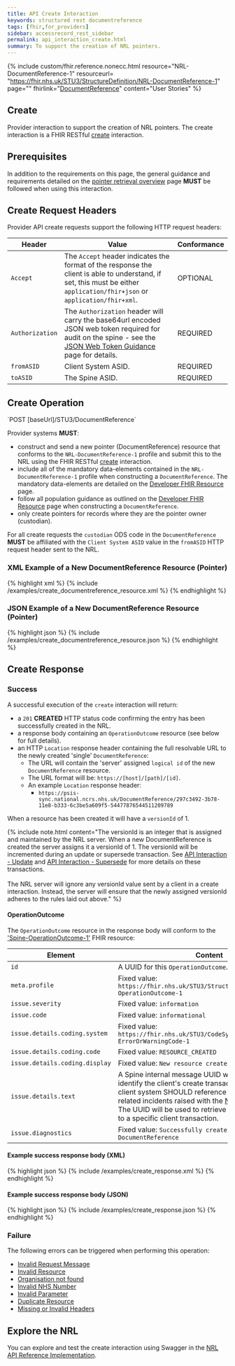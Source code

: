 ```yaml
---
title: API Create Interaction
keywords: structured rest documentreference
tags: [fhir,for_providers]
sidebar: accessrecord_rest_sidebar
permalink: api_interaction_create.html
summary: To support the creation of NRL pointers.
---
```


{% include custom/fhir.reference.nonecc.html resource="NRL-DocumentReference-1" resourceurl= "https://fhir.nhs.uk/STU3/StructureDefinition/NRL-DocumentReference-1" page="" fhirlink="[DocumentReference](https://www.hl7.org/fhir/STU3/documentreference.html)" content="User Stories" %}

## Create

Provider interaction to support the creation of NRL pointers. The create interaction is a FHIR RESTful [create](https://www.hl7.org/fhir/STU3/http.html#create) interaction.

## Prerequisites

In addition to the requirements on this page, the general guidance and requirements detailed on the [pointer retrieval overview](pointer_retrieval_overview.html) page **MUST** be followed when using this interaction.

## Create Request Headers

Provider API create requests support the following HTTP request headers:

|Header|Value|Conformance|
|------|-----|-----------|
| `Accept` | The `Accept` header indicates the format of the response the client is able to understand, if set, this must be either `application/fhir+json` or `application/fhir+xml`. | OPTIONAL |
| `Authorization` | The `Authorization` header will carry the base64url encoded JSON web token required for audit on the spine - see the [JSON Web Token Guidance](guidance_jwt.html) page for details. | REQUIRED |
| `fromASID` | Client System ASID. | REQUIRED |
| `toASID` | The Spine ASID. | REQUIRED |

## Create Operation

<div markdown="span" class="alert alert-success" role="alert">
`POST [baseUrl]/STU3/DocumentReference`
</div>

Provider systems **MUST**:

- construct and send a new pointer (DocumentReference) resource that conforms to the `NRL-DocumentReference-1` profile and submit this to the NRL using the FHIR RESTful [create](https://www.hl7.org/fhir/stu3/http.html#create) interaction.
- include all of the mandatory data-elements contained in the `NRL-DocumentReference-1` profile when constructing a `DocumentReference`. The mandatory data-elements are detailed on the [Developer FHIR Resource](pointer_fhir_resource.html) page.
- follow all population guidance as outlined on the [Developer FHIR Resource](pointer_fhir_resource.html) page when constructing a `DocumentReference`.
- only create pointers for records where they are the pointer owner (custodian).

For all create requests the `custodian` ODS code in the `DocumentReference` **MUST** be affiliated with the `Client System ASID` value in the `fromASID` HTTP request header sent to the NRL.

### XML Example of a New DocumentReference Resource (Pointer)

<div class="github-sample-wrapper scroll-height-350">
{% highlight xml %}
{% include /examples/create_documentreference_resource.xml %}
{% endhighlight %}
</div>

### JSON Example of a New DocumentReference Resource (Pointer)
<div class="github-sample-wrapper scroll-height-350">
{% highlight json %}
{% include /examples/create_documentreference_resource.json %}
{% endhighlight %}
</div>

## Create Response

### Success

A successful execution of the `create` interaction will return:
- a `201` **CREATED** HTTP status code confirming the entry has been successfully created in the NRL.
- a response body containing an `OperationOutcome` resource (see below for full details).
- an HTTP `Location` response header containing the full resolvable URL to the newly created 'single' `DocumentReference`:
  - The URL will contain the 'server' assigned `logical id` of the new `DocumentReference` resource.
  - The URL format will be: `https://[host]/[path]/[id]`.
  - An example `Location` response header:
    - `https://psis-sync.national.ncrs.nhs.uk/DocumentReference/297c3492-3b78-11e8-b333-6c3be5a609f5-54477876544511209789`

When a resource has been created it will have a `versionId` of 1.

{% include note.html content="The versionId is an integer that is assigned and maintained by the NRL server. When a new DocumentReference is created the server assigns it a versionId of 1. The versionId will be incremented during an update or supersede transaction. See [API Interaction - Update](api_interaction_update.html) and [API Interaction - Supersede](api_interaction_supersede.html) for more details on these transactions.<br /><br />The NRL server will ignore any versionId value sent by a client in a create interaction. Instead, the server will ensure that the newly assigned versionId adheres to the rules laid out above." %}

#### OperationOutcome

The `OperationOutcome` resource in the response body will conform to the ['Spine-OperationOutcome-1'](https://fhir.nhs.uk/STU3/StructureDefinition/Spine-OperationOutcome-1) FHIR resource:

|Element|Content|
|-------|-------|
| `id` | A UUID for this `OperationOutcome`. |
| `meta.profile` | Fixed value: `https://fhir.nhs.uk/STU3/StructureDefinition/Spine-OperationOutcome-1` |
| `issue.severity` | Fixed value: `information` |
| `issue.code` | Fixed value: `informational` |
| `issue.details.coding.system` | Fixed value: `https://fhir.nhs.uk/STU3/CodeSystem/Spine-ErrorOrWarningCode-1` |
| `issue.details.coding.code` | Fixed value: `RESOURCE_CREATED` |
| `issue.details.coding.display` | Fixed value: `New resource created` |
| `issue.details.text` | A Spine internal message UUID which can be used to identify the client's create transaction within Spine. A client system SHOULD reference this UUID in any related incidents raised with the [National Service Desk](https://digital.nhs.uk/services/spine/spine-mini-service-provider-for-personal-demographics-service/service-management-live-service). The UUID will be used to retrieve log entries that relate to a specific client transaction. |
| `issue.diagnostics` | Fixed value: `Successfully created resource DocumentReference` |

#### Example success response body (XML)

<div class="github-sample-wrapper scroll-height-350">
{% highlight json %}
{% include /examples/create_response.xml %}
{% endhighlight %}
</div>

#### Example success response body (JSON)

<div class="github-sample-wrapper scroll-height-350">
{% highlight json %}
{% include /examples/create_response.json %}
{% endhighlight %}
</div>

### Failure

The following errors can be triggered when performing this operation:

- [Invalid Request Message](guidance_errors.html#invalid-request-message)
- [Invalid Resource](guidance_errors.html#invalid-resource)
- [Organisation not found](guidance_errors.html#organisation-not-found)
- [Invalid NHS Number](guidance_errors.html#invalid-nhs-number)
- [Invalid Parameter](guidance_errors.html#parameters)
- [Duplicate Resource](guidance_errors.html#duplicate-resource)
- [Missing or Invalid Headers](guidance_errors.html#headers)

## Explore the NRL

You can explore and test the create interaction using Swagger in the [NRL API Reference Implementation](https://data.developer.nhs.uk/nrls-ri/index.html).
